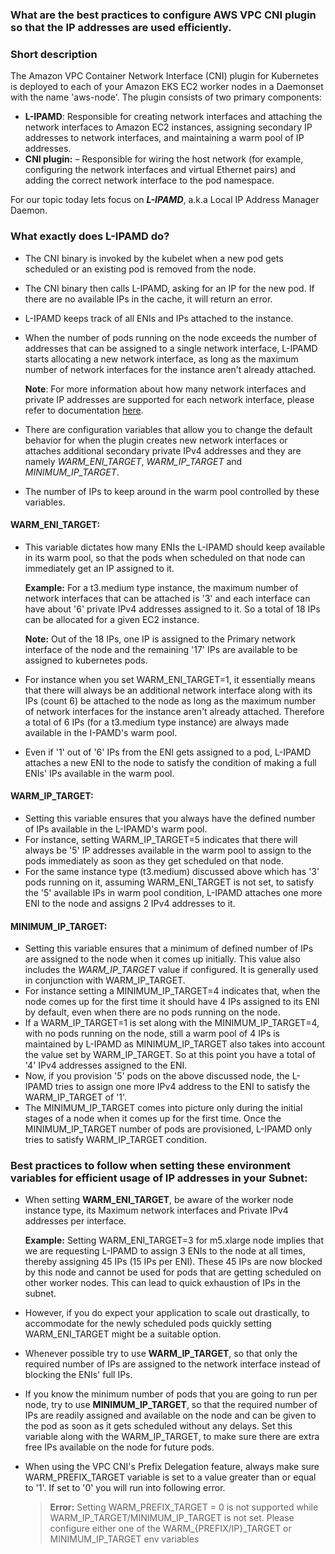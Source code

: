 ### **What are the best practices to configure AWS VPC CNI plugin so that the IP addresses are used efficiently.**

### **Short description**

The Amazon VPC Container Network Interface (CNI) plugin for Kubernetes is deployed to each of your Amazon EKS EC2 worker nodes in a Daemonset with the name 'aws-node'. The plugin consists of two primary components: 
- **L-IPAMD**: Responsible for creating network interfaces and attaching the network interfaces to Amazon EC2 instances, assigning secondary IP addresses to network interfaces, and maintaining a warm pool of IP addresses. 
- **CNI plugin:** – Responsible for wiring the host network (for example, configuring the network interfaces and virtual Ethernet pairs) and adding the correct network interface to the pod namespace.

For our topic today lets focus on ***L-IPAMD***, a.k.a Local IP Address Manager Daemon.

### **What exactly does L-IPAMD do?**
- The CNI binary is invoked by the kubelet when a new pod gets scheduled or an existing pod is removed from the node.
- The CNI binary then calls L-IPAMD, asking for an IP for the new pod. If there are no available IPs in the cache, it will return an error.
- L-IPAMD keeps track of all ENIs and IPs attached to the instance.
- When the number of pods running on the node exceeds the number of addresses that can be assigned to a single network interface, L-IPAMD starts allocating a new network interface, as long as the maximum number of network interfaces for the instance aren't already attached. 

    **Note**: For more information about how many network interfaces and private IP addresses are supported for each network interface, please refer to documentation [here](https://docs.aws.amazon.com/AWSEC2/latest/UserGuide/using-eni.html#AvailableIpPerENI).

- There are configuration variables that allow you to change the default behavior for when the plugin creates new network interfaces or attaches additional secondary private IPv4 addresses and they are namely *WARM_ENI_TARGET*, *WARM_IP_TARGET* and *MINIMUM_IP_TARGET*.
- The number of IPs to keep around in the warm pool controlled by these variables.

#### **WARM_ENI_TARGET:** 
-  This variable dictates how many ENIs the L-IPAMD should keep available in its warm pool, so that the pods when scheduled on that node can immediately get an IP assigned to it.
   
    **Example:** For a t3.medium type instance, the maximum number of network interfaces that can be attached is '3' and each interface can have about '6' private IPv4 addresses assigned to it. So a total of 18 IPs can be allocated for a given EC2 instance. 
    
    **Note:** Out of the 18 IPs, one IP is assigned to the Primary network interface of the node and the remaining '17' IPs are available to be assigned to kubernetes pods.

- For instance when you set WARM_ENI_TARGET=1, it essentially means that there will always be an additional network interface along with its IPs (count 6) be attached to the node as long as the maximum number of network interfaces for the instance aren't already attached. Therefore a total of 6 IPs (for a t3.medium type instance) are always made available in the I-PAMD's warm pool.
- Even if '1' out of '6' IPs from the ENI gets assigned to a pod, L-IPAMD attaches a new ENI to the node to satisfy the condition of making a full ENIs' IPs available in the warm pool.

#### **WARM_IP_TARGET:** 
- Setting this variable ensures that you always have the defined number of IPs available in the L-IPAMD's warm pool.
- For instance, setting WARM_IP_TARGET=5 indicates that there will always be '5' IP addresses available in the warm pool to assign to the pods immediately as soon as they get scheduled on that node.
- For the same instance type (t3.medium) discussed above which has '3' pods running on it, assuming WARM_ENI_TARGET is not set, to satisfy the '5' available IPs in warm pool condition, L-IPAMD attaches one more ENI to the node and assigns 2 IPv4 addresses to it.

#### **MINIMUM_IP_TARGET:**
- Setting this variable ensures that a minimum of defined number of IPs are assigned to the node when it comes up initially. This value also includes the *WARM_IP_TARGET* value if configured. It is generally used in conjunction with WARM_IP_TARGET.
- For instance setting a MINIMUM_IP_TARGET=4 indicates that, when the node comes up for the first time it should have 4 IPs assigned to its ENI by default, even when there are no pods running on the node.
- If a WARM_IP_TARGET=1 is set along with the MINIMUM_IP_TARGET=4, with no pods running on the node, still a warm pool of 4 IPs is maintained by L-IPAMD as MINIMUM_IP_TARGET also takes into account the value set by WARM_IP_TARGET. So at this point you have a total of '4' IPv4 addresses assigned to the ENI.
- Now, if you provision '5' pods on the above discussed node, the L-IPAMD tries to assign one more IPv4 address to the ENI to satisfy the WARM_IP_TARGET of '1'.
- The MINIMUM_IP_TARGET comes into picture only during the initial stages of a node when it comes up for the first time. Once the MINIMUM_IP_TARGET number of pods are provisioned, L-IPAMD only tries to satisfy WARM_IP_TARGET condition. 

### Best practices to follow when setting these environment variables for efficient usage of IP addresses in your Subnet:

- When setting **WARM_ENI_TARGET**, be aware of the worker node instance type, its Maximum network interfaces and Private IPv4 addresses per interface. 

    **Example:** Setting WARM_ENI_TARGET=3 for m5.xlarge node implies that we are requesting L-IPAMD to assign 3 ENIs to the node at all times, thereby assigning 45 IPs (15 IPs per ENI). These 45 IPs are now blocked by this node and cannot be used for pods that are getting scheduled on other worker nodes. This can lead to quick exhaustion of IPs in the subnet.

- However, if you do expect your application to scale out drastically, to accommodate for the newly scheduled pods quickly setting WARM_ENI_TARGET might be a suitable option.

- Whenever possible try to use **WARM_IP_TARGET**, so that only the required number of IPs are assigned to the network interface instead of blocking the ENIs' full IPs.

- If you know the minimum number of pods that you are going to run per node, try to use **MINIMUM_IP_TARGET**, so that the required number of IPs are readily assigned and available on the node and can be given to the pod as soon as it gets scheduled without any delays. Set this variable along with the WARM_IP_TARGET, to make sure there are extra free IPs available on the node for future pods.

- When using the VPC CNI's Prefix Delegation feature, always make sure WARM_PREFIX_TARGET variable is set to a value greater than or equal to '1'. If set to '0' you will run into following error.

    > **Error:**
    Setting WARM_PREFIX_TARGET = 0 is not supported while WARM_IP_TARGET/MINIMUM_IP_TARGET is not set. Please configure either one of the WARM_{PREFIX/IP}_TARGET or MINIMUM_IP_TARGET env variables





